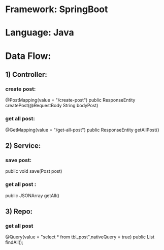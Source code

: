 # Framework: SpringBoot
# Language: Java

# Data Flow:
## 1) Controller: 
### create post: 
@PostMapping(value = "/create-post")
    public ResponseEntity<String> createPost(@RequestBody String bodyPost)
  
### get all post: 
  @GetMapping(value = "/get-all-post")
    public ResponseEntity<String> getAllPost()
                

 
 ## 2) Service:
 
 ### save post:
   public void save(Post post)
 
 ### get all post :
  public JSONArray getAll() 
 

 ## 3) Repo:
  ### get all post
   @Query(value = "select * from tbl_post",nativeQuery = true)
    public List<Post> findAll();
